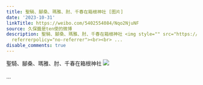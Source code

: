 ```yaml
---
title: 聖騎、腳桑、瑪雅、肘、千春在箱根神社 [图片]
date: '2023-10-31'
linkTitle: https://weibo.com/5402554084/Nqo2NjuNF
source: 久保醬是ten使的微博
description: 聖騎、腳桑、瑪雅、肘、千春在箱根神社 <img style="" src="https://tvax1.sinaimg.cn/large/005TCz76gy1hjed3883u6j30u00mh43u.jpg"
  referrerpolicy="no-referrer"><br><br> ...
disable_comments: true
---
```

聖騎、腳桑、瑪雅、肘、千春在箱根神社 <img style="" src="https://tvax1.sinaimg.cn/large/005TCz76gy1hjed3883u6j30u00mh43u.jpg" referrerpolicy="no-referrer"><br><br> ...